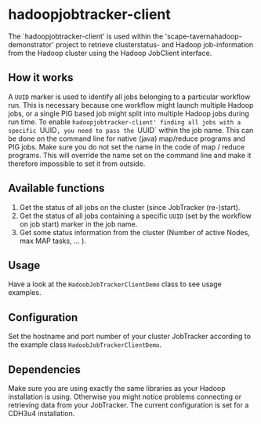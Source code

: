 hadoopjobtracker-client
=======================

The `hadoopjobtracker-client' is used within the 'scape-tavernahadoop-demonstrator' project to retrieve clusterstatus- and Hadoop job-information from the Hadoop cluster using the Hadoop JobClient interface.

How it works
------------

A `UUID` marker is used to identify all jobs belonging to a particular workflow run. This is necessary because one workflow might launch multiple Hadoop jobs, or a single PIG based job might split into  multiple Hadoop jobs during run time.
To enable `hadoopjobtracker-client' finding all jobs with a specific `UUID`, you need to pass the `UUID` within the job name. This can be done on the command line for native (java) map/reduce programs and PIG jobs.
Make sure you do not set the name in the code of map / reduce programs. This will override the name set on the command line and make it therefore impossible to set it from outside.

Available functions
-------------------

1. Get the status of all jobs on the cluster (since JobTracker (re-)start).
2. Get the status of all jobs containing a specific `UUID` (set by the workflow on job start) marker in the job name.
3. Get some status information from the cluster (Number of active Nodes, max MAP tasks, ... ).


Usage
-----

Have a look at the `HadoobJobTrackerClientDemo` class to see usage examples.

Configuration
-------------

Set the hostname and port number of your cluster JobTracker according to the example class `HadoobJobTrackerClientDemo`.

Dependencies
------------

Make sure you are using exactly the same libraries as your Hadoop installation is using. Otherwise you might notice problems connecting or retrieving data from your JobTracker.
The current configuration is set for a CDH3u4 installation.


